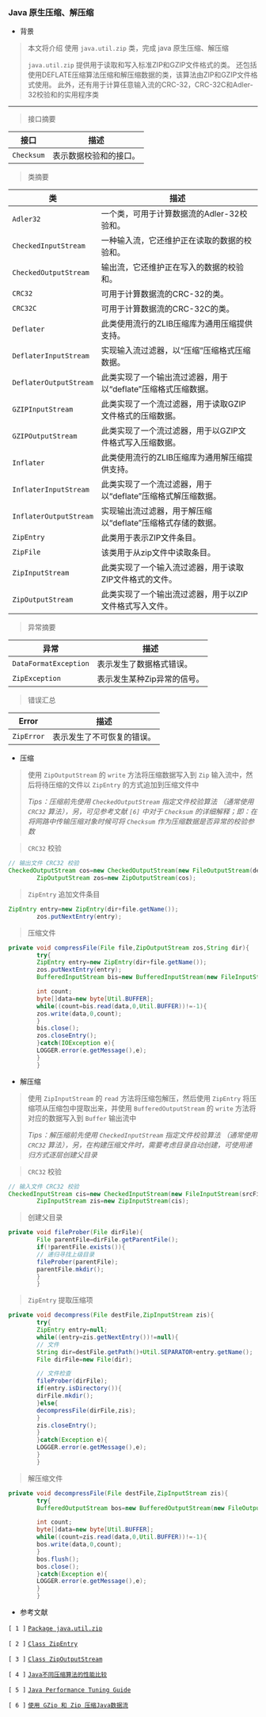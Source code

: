 ### Java 原生压缩、解压缩

- 背景

> 本文将介绍 使用 `java.util.zip` 类，完成 java 原生压缩、解压缩
>
> `java.util.zip` 提供用于读取和写入标准ZIP和GZIP文件格式的类。 还包括使用DEFLATE压缩算法压缩和解压缩数据的类，该算法由ZIP和GZIP文件格式使用。 此外，还有用于计算任意输入流的CRC-32，CRC-32C和Adler-32校验和的实用程序类

---

> 接口摘要

接口 | 描述
----|----|
`Checksum` | 表示数据校验和的接口。

> 类摘要

类|描述|
----|----|
`Adler32` |一个类，可用于计算数据流的Adler-32校验和。
`CheckedInputStream` |一种输入流，它还维护正在读取的数据的校验和。
`CheckedOutputStream` | 输出流，它还维护正在写入的数据的校验和。
`CRC32` | 可用于计算数据流的CRC-32的类。
`CRC32C` | 可用于计算数据流的CRC-32C的类。
`Deflater` | 此类使用流行的ZLIB压缩库为通用压缩提供支持。
`DeflaterInputStream` | 实现输入流过滤器，以“压缩”压缩格式压缩数据。
`DeflaterOutputStream` | 此类实现了一个输出流过滤器，用于以“deflate”压缩格式压缩数据。
`GZIPInputStream` | 此类实现了一个流过滤器，用于读取GZIP文件格式的压缩数据。
`GZIPOutputStream` | 此类实现了一个流过滤器，用于以GZIP文件格式写入压缩数据。
`Inflater` | 此类使用流行的ZLIB压缩库为通用解压缩提供支持。
`InflaterInputStream` | 此类实现了一个流过滤器，用于以“deflate”压缩格式解压缩数据。
`InflaterOutputStream` | 实现输出流过滤器，用于解压缩以“deflate”压缩格式存储的数据。
`ZipEntry` | 此类用于表示ZIP文件条目。
`ZipFile` | 该类用于从zip文件中读取条目。
`ZipInputStream` | 此类实现了一个输入流过滤器，用于读取ZIP文件格式的文件。
`ZipOutputStream` | 此类实现了一个输出流过滤器，用于以ZIP文件格式写入文件。

> 异常摘要

异常|描述|
----|----|
`DataFormatException` | 表示发生了数据格式错误。
`ZipException` | 表示发生某种Zip异常的信号。

> 错误汇总

Error|描述|
----|----|
`ZipError` | 表示发生了不可恢复的错误。

- 压缩

> 使用 `ZipOutputStream` 的 `write` 方法将压缩数据写入到 `Zip` 输入流中，然后将待压缩的文件以 `ZipEntry` 的方式追加到压缩文件中
>
> *Tips：压缩前先使用 `CheckedOutputStream` 指定文件校验算法 （通常使用 `CRC32` 算法），另，可见参考文献 `[6]` 中对于 `Checksum` 的详细解释；即：在将网路中传输压缩对象时候可将 `Checksum` 作为压缩数据是否异常的校验参数*
>

> `CRC32` 校验

```java
// 输出文件 CRC32 校验
CheckedOutputStream cos=new CheckedOutputStream(new FileOutputStream(destFile),new CRC32());
		ZipOutputStream zos=new ZipOutputStream(cos);
```

> `ZipEntry` 追加文件条目

```java
ZipEntry entry=new ZipEntry(dir+file.getName());
		zos.putNextEntry(entry);
```

> 压缩文件

```java
private void compressFile(File file,ZipOutputStream zos,String dir){
		try{
		ZipEntry entry=new ZipEntry(dir+file.getName());
		zos.putNextEntry(entry);
		BufferedInputStream bis=new BufferedInputStream(new FileInputStream(file));

		int count;
		byte[]data=new byte[Util.BUFFER];
		while((count=bis.read(data,0,Util.BUFFER))!=-1){
		zos.write(data,0,count);
		}
		bis.close();
		zos.closeEntry();
		}catch(IOException e){
		LOGGER.error(e.getMessage(),e);
		}
		}
```

- 解压缩

> 使用 `ZipInputStream` 的 `read` 方法将压缩包解压，然后使用 `ZipEntry` 将压缩项从压缩包中提取出来，并使用 `BufferedOutputStream` 的 `write` 方法将对应的数据写入到 `Buffer` 输出流中
>
> *Tips：解压缩前先使用 `CheckedInputStream` 指定文件校验算法 （通常使用 `CRC32` 算法），另，在构建压缩文件时，需要考虑目录自动创建，可使用递归方式逐层创建父目录*
>

> `CRC32` 校验

```java
// 输入文件 CRC32 校验
CheckedInputStream cis=new CheckedInputStream(new FileInputStream(srcFile),new CRC32());
		ZipInputStream zis=new ZipInputStream(cis);
```

> 创建父目录

```java
private void fileProber(File dirFile){
		File parentFile=dirFile.getParentFile();
		if(!parentFile.exists()){
		// 递归寻找上级目录
		fileProber(parentFile);
		parentFile.mkdir();
		}
		}
```

> `ZipEntry` 提取压缩项

```java
private void decompress(File destFile,ZipInputStream zis){
		try{
		ZipEntry entry=null;
		while((entry=zis.getNextEntry())!=null){
		// 文件
		String dir=destFile.getPath()+Util.SEPARATOR+entry.getName();
		File dirFile=new File(dir);

		// 文件检查
		fileProber(dirFile);
		if(entry.isDirectory()){
		dirFile.mkdir();
		}else{
		decompressFile(dirFile,zis);
		}
		zis.closeEntry();
		}
		}catch(Exception e){
		LOGGER.error(e.getMessage(),e);
		}
		}
```

> 解压缩文件

```java
private void decompressFile(File destFile,ZipInputStream zis){
		try{
		BufferedOutputStream bos=new BufferedOutputStream(new FileOutputStream(destFile));

		int count;
		byte[]data=new byte[Util.BUFFER];
		while((count=zis.read(data,0,Util.BUFFER))!=-1){
		bos.write(data,0,count);
		}
		bos.flush();
		bos.close();
		}catch(Exception e){
		LOGGER.error(e.getMessage(),e);
		}
		}
```

- 参考文献

`[ 1 ]` [`Package java.util.zip`](https://www.apiref.com/java11-zh/java.base/java/util/zip/package-summary.html)

`[ 2 ]` [`Class ZipEntry`](https://www.apiref.com/java11-zh/java.base/java/util/zip/ZipEntry.html)

`[ 3 ]` [`Class ZipOutputStream`](https://www.apiref.com/java11-zh/java.base/java/util/zip/ZipOutputStream.html)

`[ 4 ]` [`Java不同压缩算法的性能比较`](http://it.deepinmind.com/java/2015/01/04/performance-general-compression.html)

`[ 5 ]` [`Java Performance Tuning Guide`](http://java-performance.info/performance-general-compression/)

`[ 6 ]` [`使用 GZip 和 Zip 压缩Java数据流`](https://blog.csdn.net/yangdayin/article/details/7240838)